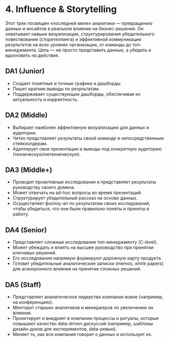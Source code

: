 # 4. Influence & Storytelling

Этот трек посвящен «последней миле» аналитики — превращению данных и инсайтов в реальное влияние на бизнес-решения. Он охватывает навыки визуализации, структурирования убедительного повествования (сторителлинга) и эффективной коммуникации результатов на всех уровнях организации, от команды до топ-менеджмента. Цель — не просто представить данные, а убедить и вдохновить на действия.

## DA1 (Junior)
- Создает понятные и точные графики и дашборды.
- Пишет краткие выводы по результатам.
- Поддерживает существующие дашборды, обеспечивая их актуальность и корректность.

## DA2 (Middle)
- Выбирает наиболее эффективную визуализацию для данных и аудитории.
- Четко представляет результаты своей команде и непосредственным стейкхолдерам.
- Адаптирует свои презентации и выводы под конкретную аудиторию (техническую/нетехническую).

## DA3 (Middle+)
- Проводит проактивные исследования и представляет результаты руководству своего домена.
- Может отвечать на ad-hoc вопросы во время презентаций.
- Структурирует убедительный рассказ на основе данных.
- Осуществляет фоллоу-ап по результатам своих исследований, чтобы убедиться, что они были правильно поняты и приняты в работу.

## DA4 (Senior)
- Представляет сложные исследования топ-менеджменту (C-level).
- Может убеждать и влиять на высшее руководство при принятии ключевых решений.
- Его исследования напрямую формируют дорожную карту продукта.
- Готовит убедительные аналитические записки (memos, white papers) для асинхронного влияния на принятие сложных решений.

## DA5 (Staff)
- Представляет аналитическое лидерство компании вовне (например, на конференциях).
- Менторит старших аналитиков и менеджеров по увеличению их влияния.
- Проектирует и внедряет в компании процессы и ритуалы, которые повышают качество data-driven дискуссий (например, шаблоны дизайн-доков для экспериментов, data-ревью).
- Меняет то, как вся компания говорит о данных и использует их. 